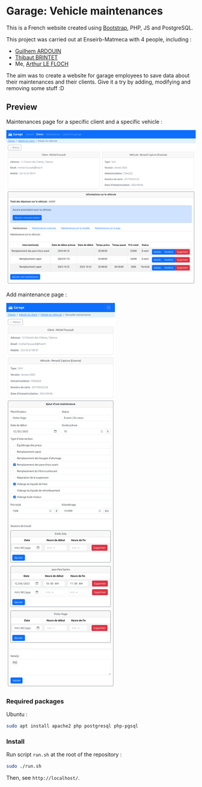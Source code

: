 # Garage: Vehicle maintenances

This is a French website created using [Bootstrap](https://getbootstrap.com/), PHP, JS and PostgreSQL.

This project was carried out at Enseirb-Matmeca with 4 people, including :
- [Guilhem ARDOUIN](https://github.com/gardouin/)
- [Thibaut BRINTET](https://github.com/tbrintet/)
- Me, [Arthur LE FLOCH](https://github.com/ArthurLeFloch/)

The aim was to create a website for garage employees to save data about their maintenances and their clients.
Give it a try by adding, modifying and removing some stuff :D

## Preview

Maintenances page for a specific client and a specific vehicle :

![Preview](./res/maintenances.png)

Add maintenance page :

![Preview](./res/add_maintenance.png)

### Required packages

Ubuntu :
```bash
sudo apt install apache2 php postgresql php-pgsql
```

### Install

Run script `run.sh` at the root of the repository :

```bash
sudo ./run.sh
```

Then, see `http://localhost/`.
